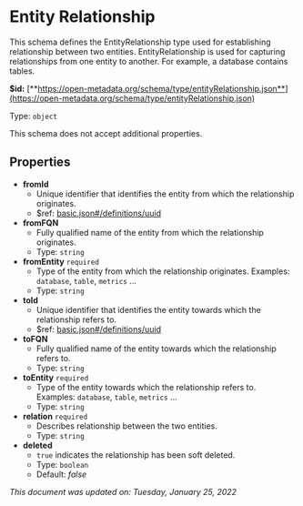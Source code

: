 # Entity Relationship

This schema defines the EntityRelationship type used for establishing relationship between two entities. EntityRelationship is used for capturing relationships from one entity to another. For example, a database contains tables.

**$id:** [**https://open-metadata.org/schema/type/entityRelationship.json**](https://open-metadata.org/schema/type/entityRelationship.json)

Type: `object`

This schema does not accept additional properties.

## Properties

* **fromId**
  * Unique identifier that identifies the entity from which the relationship originates.
  * $ref: [basic.json#/definitions/uuid](basic.md#uuid)
* **fromFQN**
  * Fully qualified name of the entity from which the relationship originates.
  * Type: `string`
* **fromEntity** `required`
  * Type of the entity from which the relationship originates. Examples: `database`, `table`, `metrics` ...
  * Type: `string`
* **toId**
  * Unique identifier that identifies the entity towards which the relationship refers to.
  * $ref: [basic.json#/definitions/uuid](basic.md#uuid)
* **toFQN**
  * Fully qualified name of the entity towards which the relationship refers to.
  * Type: `string`
* **toEntity** `required`
  * Type of the entity towards which the relationship refers to. Examples: `database`, `table`, `metrics` ...
  * Type: `string`
* **relation** `required`
  * Describes relationship between the two entities.
  * Type: `string`
* **deleted**
  * `true` indicates the relationship has been soft deleted.
  * Type: `boolean`
  * Default: _false_

_This document was updated on: Tuesday, January 25, 2022_

